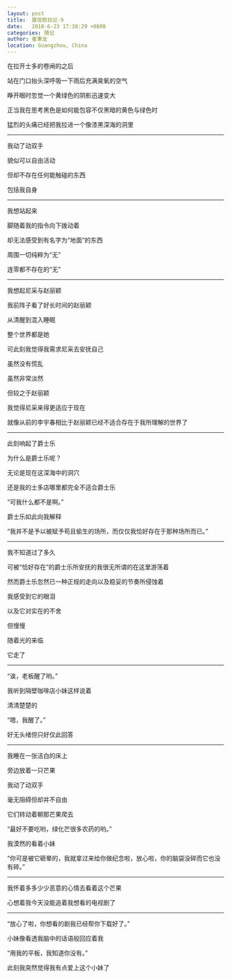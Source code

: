 ```yaml
---
layout: post
title:  展信慰日记-9
date:   2018-6-23 17:38:29 +0800
categories: 随记
author: 崔秉龙
location: Guangzhou, China
---
```




在拉开士多的卷闸的之后

站在门口抬头深呼吸一下雨后充满臭氧的空气

睁开眼时忽觉一个黄绿色的阴影迅速变大

正当我在思考黑色是如何能包容不仅黑暗的黄色与绿色时

猛烈的头痛已经把我拉进一个像漆黑深海的洞里

---

我动了动双手

貌似可以自由活动

但却不存在任何能触碰的东西

包括我自身

---

我想站起来

脚随着我的指令向下拨动着

却无法感受到有名字为“地面”的东西

周围一切纯粹为“无”

连零都不存在的“无”

---

我想起尼采与赵丽颖

我前阵子看了好长时间的赵丽颖

从清醒到混入睡眠

整个世界都是她

可此刻我觉得我需求尼采去安抚自己

虽然没有慌乱

虽然非常淡然

但较之于赵丽颖

我觉得尼采来得更适应于现在

就像从前的李宇春相比于赵丽颖已经不适合存在于我所理解的世界了

---

此刻响起了爵士乐

为什么是爵士乐呢？

无论是现在这深海中的洞穴

还是我的士多店哪里都完全不适合爵士乐

“可我什么都不是啊。”

爵士乐如此向我解释

“我并不是予以被赋予苟且偷生的场所，而仅仅我恰好存在于那种场所而已。”

---

我不知道过了多久

可被“恰好存在”的爵士乐所安抚的我很无所谓的在这里游荡着

然而爵士乐忽然已一种正规的走向以及稳妥的节奏所侵蚀着

我感受到它的眼泪

以及它对实在的不舍

但慢慢

随着光的来临

它走了

---

“诶，老板醒了哟。”

我听到隔壁咖啡店小妹这样说着

清清楚楚的

“嗯，我醒了。”

好无头绪但只好仅此回答

---

我睡在一张洁白的床上

旁边放着一只芒果

我动了动双手

毫无阻碍但却并不自由

它们转动着朝那芒果爬去

“最好不要吃哟，绿化芒很多农药的哟。”

我漠然的看着小妹

“你可是被它砸晕的，我就拿过来给你做纪念啦，放心啦，你的脑袋没碎而它也没有碎。”

---

我怀着多多少少恶意的心情去看着这个芒果

心想着我今天没能追着我想看的电视剧了

---

“放心了啦，你想看的剧我已经帮你下载好了。”

小妹像看透我脑中的话语般回应着我

“用我的平板，我知道你没有。”

此刻我突然觉得我有点爱上这个小妹了